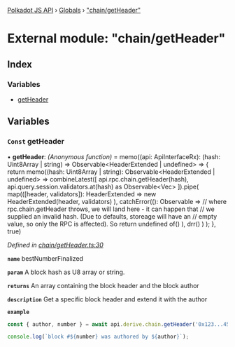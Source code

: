[Polkadot JS API](../README.md) › [Globals](../globals.md) › ["chain/getHeader"](_chain_getheader_.md)

# External module: "chain/getHeader"

## Index

### Variables

* [getHeader](_chain_getheader_.md#const-getheader)

## Variables

### `Const` getHeader

• **getHeader**: *(Anonymous function)* =  memo((api: ApiInterfaceRx): (hash: Uint8Array | string) => Observable<HeaderExtended | undefined> => {
  return memo((hash: Uint8Array | string): Observable<HeaderExtended | undefined> =>
    combineLatest([
      api.rpc.chain.getHeader(hash),
      api.query.session.validators.at(hash) as Observable<Vec<AccountId>>
    ]).pipe(
      map(([header, validators]): HeaderExtended =>
        new HeaderExtended(header, validators)
      ),
      catchError((): Observable<undefined> =>
        // where rpc.chain.getHeader throws, we will land here - it can happen that
        // we supplied an invalid hash. (Due to defaults, storeage will have an
        // empty value, so only the RPC is affected). So return undefined
        of()
      ),
      drr()
    )
  );
}, true)

*Defined in [chain/getHeader.ts:30](https://github.com/polkadot-js/api/blob/8d3cb72189/packages/api-derive/src/chain/getHeader.ts#L30)*

**`name`** bestNumberFinalized

**`param`** A block hash as U8 array or string.

**`returns`** An array containing the block header and the block author

**`description`** Get a specific block header and extend it with the author

**`example`** 
<BR>

```javascript
const { author, number } = await api.derive.chain.getHeader('0x123...456');

console.log(`block #${number} was authored by ${author}`);
```
